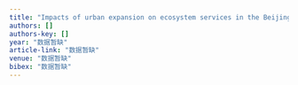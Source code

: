```yaml
---
title: "Impacts of urban expansion on ecosystem services in the Beijing-Tianjin-Hebei urban agglomeration, China: A scenario analysis based on the Shared Socioeconomic Pathways"
authors: []
authors-key: []
year: "数据暂缺"
article-link: "数据暂缺"
venue: "数据暂缺"
bibex: "数据暂缺"
---
```

